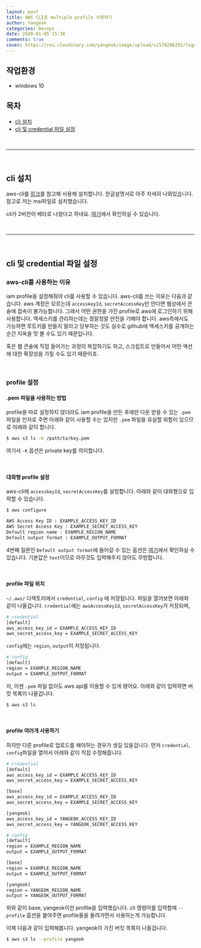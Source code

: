 ```yaml
---
layout: post
title: AWS CLI로 multiple profile 사용하기
author: Yangeok
categories: Devops
date: 2020-01-05 15:38
comments: true
cover: https://res.cloudinary.com/yangeok/image/upload/v1578206291/logo/posts/s3.jpg
---
```


## 작업환경

- windows 10

## 목차

- [cli 설치](#cli-설치)
- [cli 및 credential 파일 설정](#cli-및-credential-파일-설정)

<br>

---

<br>

## cli 설치

aws-cli를 [링크](https://docs.aws.amazon.com/ko_kr/cli/latest/userguide/cli-chap-install.html)를 참고해 사용해 설치합니다. 한글설명서로 아주 자세히 나와있습니다. 참고로 저는 msi파일로 설치했습니다.

cli가 2버전이 베타로 나왔다고 하네요. [여기](https://docs.aws.amazon.com/ko_kr/cli/latest/userguide/cliv2-migration.html)에서 확인하실 수 있습니다.

<br>

---

<br>

## cli 및 credential 파일 설정

### aws-cli를 사용하는 이유

iam profile을 설정해줘야 cli를 사용할 수 있습니다. aws-cli를 쓰는 이유는 다음과 같습니다. aws 계정은 모르는데 `accesskeyId`, `secretAccessKey`만 안다면 웹상에서 콘솔에 접속이 불가능합니다. 그래서 어떤 권한을 가진 profile로 aws에 로그인하기 위해 사용합니다. 액세스키를 관리하는데는 정말정말 만전을 기해야 합니다. aws측에서도 가능하면 루트키를 만들지 말라고 당부하는 것도 실수로 github에 액세스키를 공개하는 순간 지옥을 맛 볼 수도 있기 때문입니다.

혹은 웹 콘솔에 직접 들어가는 과정이 복잡하기도 하고, 스크립트로 만들어서 어떤 액션에 대한 확장성을 가질 수도 있기 때문이죠.

<br>

### profile 설정

#### .pem 파일을 사용하는 방법

profile을 따로 설정하지 않더라도 iam profile을 만든 후에만 다운 받을 수 있는 `.pem` 파일을 인자로 주면 아래와 같이 사용할 수는 있지만 `.pem` 파일을 유실할 위험이 있으므로 아래와 같이 합니다.

```sh
$ aws s3 ls -K /path/to/key.pem
```

여기서 `-K` 옵션은 private key를 의미합니다.

<br>

#### 대화형 profile 설정

aws-cli에 `accesskeyId`, `secretAccessKey`를 설정합니다. 아래와 같이 대화형으로 입력할 수 있습니다.

```sh
$ aws configure

AWS Access Key ID : EXAMPLE_ACCESS_KEY_ID
AWS Secret Access Key : EXAMPLE_SECRET_ACCESS_KEY
Default region name : EXAMPLE_REGION_NAME
Default output format : EXAMPLE_OUTPUT_FORMAT
```

4번째 질문인 `Default output format`에 들어갈 수 있는 옵션은 [여기](https://docs.aws.amazon.com/ko_kr/cli/latest/userguide/cli-usage-output.html)에서 확인하실 수 있습니다. 기본값은 `text`이므로 아무것도 입력해주지 않아도 무방합니다.

<br>

#### profile 파일 위치

`~/.aws/` 디렉토리에서 `credential`, `config` 에 저장됩니다. 파일을 열어보면 아래와 같이 나올겁니다. `credential`에는 `awsAccessKeyId`, `secretAccessKey`가 저장되며,

```sh
# credential
[default]
aws_access_key_id = EXAMPLE_ACCESS_KEY_ID
aws_secret_access_key = EXAMPLE_SECRET_ACCESS_KEY
```

`config`에는 `region`, `output`이 저장됩니다.

```sh
# config
[default]
region = EXAMPLE_REGION_NAME
output = EXAMPLE_OUTPUT_FORMAT
```

자, 이젠 `.pem` 파일 없이도 aws api를 이용할 수 있게 됐어요. 아래와 같이 입력하면 버킷 목록이 나올겁니다.

```sh
$ aws s3 ls
```

<br>

#### profile 여러개 사용하기

하지만 다른 profile로 업로드를 해야하는 경우가 생길 있을겁니다. 먼저 `credential`, `config`파일을 열어서 아래와 같이 직접 수정해줍니다.

```sh
# credential
[default]
aws_access_key_id = EXAMPLE_ACCESS_KEY_ID
aws_secret_access_key = EXAMPLE_SECRET_ACCESS_KEY

[base]
aws_access_key_id = EXAMPLE_ACCESS_KEY_ID
aws_secret_access_key = EXAMPLE_SECRET_ACCESS_KEY

[yangeok]
aws_access_key_id = YANGEOK_ACCESS_KEY_ID
aws_secret_access_key = YANGEOK_SECRET_ACCESS_KEY

# config
[default]
region = EXAMPLE_REGION_NAME
output = EXAMPLE_OUTPUT_FORMAT

[base]
region = EXAMPLE_REGION_NAME
output = EXAMPLE_OUTPUT_FORMAT

[yangeok]
region = YANGEOK_REGION_NAME
output = YANGEOK_OUTPUT_FORMAT
```

위와 같이 base, yangeok이란 profile을 입력했습니다. cli 명령어를 입력할때 `--profile` 옵션을 붙여주면 profile들을 돌려가면서 사용하는게 가능합니다.

이제 다음과 같이 입력해봅니다. yangeok이 가진 버킷 목록이 나올겁니다.

```sh
$ aws s3 ls --profile yangeok
```
